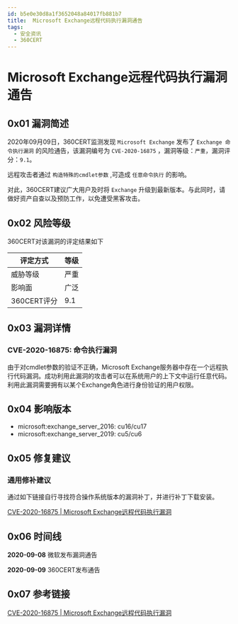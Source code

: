```yaml
---
id: b5e0e30d8a1f3652048a84017fb881b7
title:  Microsoft Exchange远程代码执行漏洞通告
tags: 
  - 安全资讯
  - 360CERT
---
```


#  Microsoft Exchange远程代码执行漏洞通告

0x01 漏洞简述
---------


2020年09月09日，360CERT监测发现 `Microsoft Exchange` 发布了 `Exchange 命令执行漏洞` 的风险通告，该漏洞编号为 `CVE-2020-16875` ，漏洞等级：`严重`，漏洞评分：`9.1`。


远程攻击者通过 `构造特殊的cmdlet参数` ,可造成 `任意命令执行` 的影响。


对此，360CERT建议广大用户及时将 `Exchange` 升级到最新版本。与此同时，请做好资产自查以及预防工作，以免遭受黑客攻击。


0x02 风险等级
---------


360CERT对该漏洞的评定结果如下




| 评定方式 | 等级 |
| --- | --- |
| 威胁等级 | 严重 |
| 影响面 | 广泛 |
| 360CERT评分 | 9.1 |


0x03 漏洞详情
---------


### CVE-2020-16875: 命令执行漏洞


由于对cmdlet参数的验证不正确，Microsoft Exchange服务器中存在一个远程执行代码漏洞。成功利用此漏洞的攻击者可以在系统用户的上下文中运行任意代码。利用此漏洞需要拥有以某个Exchange角色进行身份验证的用户权限。


0x04 影响版本
---------


* microsoft:exchange\_server\_2016: cu16/cu17
* microsoft:exchange\_server\_2019: cu5/cu6


0x05 修复建议
---------


### 通用修补建议


通过如下链接自行寻找符合操作系统版本的漏洞补丁，并进行补丁下载安装。


[CVE-2020-16875 | Microsoft Exchange远程代码执行漏洞](https://portal.msrc.microsoft.com/en-US/security-guidance/advisory/CVE-2020-16875)


0x06 时间线
--------


**2020-09-08** 微软发布漏洞通告


**2020-09-09** 360CERT发布通告


0x07 参考链接
---------


[CVE-2020-16875 | Microsoft Exchange远程代码执行漏洞](https://portal.msrc.microsoft.com/en-US/security-guidance/advisory/CVE-2020-16875)


